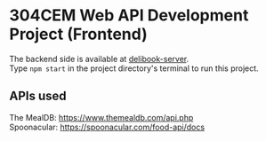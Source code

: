 # 304CEM Web API Development Project (Frontend)

The backend side is available at [delibook-server](https://github.com/jessicaclarita/delibook-server). \
Type `npm start` in the project directory's terminal to run this project.

## APIs used

The MealDB: https://www.themealdb.com/api.php \
Spoonacular: https://spoonacular.com/food-api/docs
